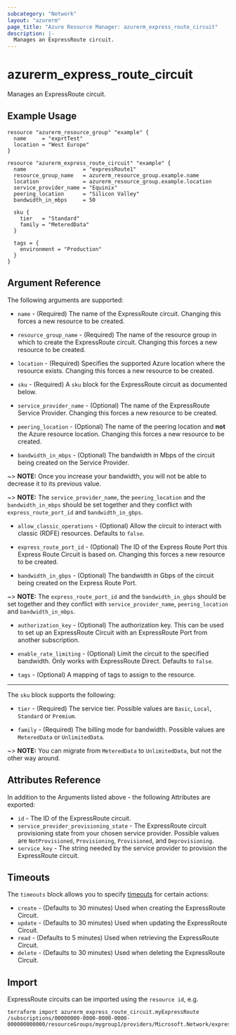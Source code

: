 ```yaml
---
subcategory: "Network"
layout: "azurerm"
page_title: "Azure Resource Manager: azurerm_express_route_circuit"
description: |-
  Manages an ExpressRoute circuit.
---
```


# azurerm_express_route_circuit

Manages an ExpressRoute circuit.

## Example Usage

```hcl
resource "azurerm_resource_group" "example" {
  name     = "exprtTest"
  location = "West Europe"
}

resource "azurerm_express_route_circuit" "example" {
  name                  = "expressRoute1"
  resource_group_name   = azurerm_resource_group.example.name
  location              = azurerm_resource_group.example.location
  service_provider_name = "Equinix"
  peering_location      = "Silicon Valley"
  bandwidth_in_mbps     = 50

  sku {
    tier   = "Standard"
    family = "MeteredData"
  }

  tags = {
    environment = "Production"
  }
}
```

## Argument Reference

The following arguments are supported:

* `name` - (Required) The name of the ExpressRoute circuit. Changing this forces a new resource to be created.

* `resource_group_name` - (Required) The name of the resource group in which to create the ExpressRoute circuit. Changing this forces a new resource to be created.

* `location` - (Required) Specifies the supported Azure location where the resource exists. Changing this forces a new resource to be created.

* `sku` - (Required) A `sku` block for the ExpressRoute circuit as documented below.

* `service_provider_name` - (Optional) The name of the ExpressRoute Service Provider. Changing this forces a new resource to be created.

* `peering_location` - (Optional) The name of the peering location and **not** the Azure resource location. Changing this forces a new resource to be created.

* `bandwidth_in_mbps` - (Optional) The bandwidth in Mbps of the circuit being created on the Service Provider.

~> **NOTE:** Once you increase your bandwidth, you will not be able to decrease it to its previous value.

~> **NOTE:** The `service_provider_name`, the `peering_location` and the `bandwidth_in_mbps` should be set together and they conflict with `express_route_port_id` and `bandwidth_in_gbps`.

* `allow_classic_operations` - (Optional) Allow the circuit to interact with classic (RDFE) resources. Defaults to `false`.

* `express_route_port_id` - (Optional) The ID of the Express Route Port this Express Route Circuit is based on. Changing this forces a new resource to be created.

* `bandwidth_in_gbps` - (Optional) The bandwidth in Gbps of the circuit being created on the Express Route Port.

~> **NOTE:** The `express_route_port_id` and the `bandwidth_in_gbps` should be set together and they conflict with `service_provider_name`, `peering_location` and `bandwidth_in_mbps`.

* `authorization_key` - (Optional) The authorization key. This can be used to set up an ExpressRoute Circuit with an ExpressRoute Port from another subscription.

* `enable_rate_limiting` - (Optional) Limit the circuit to the specified bandwidth. Only works with ExpressRoute Direct. Defaults to `false`.

* `tags` - (Optional) A mapping of tags to assign to the resource.

---

The `sku` block supports the following:

* `tier` - (Required) The service tier. Possible values are `Basic`, `Local`, `Standard` or `Premium`.

* `family` - (Required) The billing mode for bandwidth. Possible values are `MeteredData` or `UnlimitedData`.

~> **NOTE:** You can migrate from `MeteredData` to `UnlimitedData`, but not the other way around.

## Attributes Reference

In addition to the Arguments listed above - the following Attributes are exported:

* `id` - The ID of the ExpressRoute circuit.
* `service_provider_provisioning_state` - The ExpressRoute circuit provisioning state from your chosen service provider. Possible values are `NotProvisioned`, `Provisioning`, `Provisioned`, and `Deprovisioning`.
* `service_key` - The string needed by the service provider to provision the ExpressRoute circuit.

## Timeouts

The `timeouts` block allows you to specify [timeouts](https://www.terraform.io/language/resources/syntax#operation-timeouts) for certain actions:

* `create` - (Defaults to 30 minutes) Used when creating the ExpressRoute Circuit.
* `update` - (Defaults to 30 minutes) Used when updating the ExpressRoute Circuit.
* `read` - (Defaults to 5 minutes) Used when retrieving the ExpressRoute Circuit.
* `delete` - (Defaults to 30 minutes) Used when deleting the ExpressRoute Circuit.

## Import

ExpressRoute circuits can be imported using the `resource id`, e.g.

```shell
terraform import azurerm_express_route_circuit.myExpressRoute /subscriptions/00000000-0000-0000-0000-000000000000/resourceGroups/mygroup1/providers/Microsoft.Network/expressRouteCircuits/myExpressRoute
```
